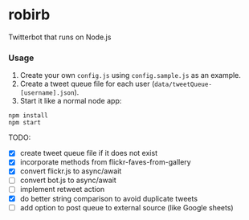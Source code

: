 robirb
==========

Twitterbot that runs on Node.js

### Usage
1. Create your own `config.js` using `config.sample.js` as an example.
1. Create a tweet queue file for each user (`data/tweetQueue-[username].json`).
1. Start it like a normal node app:
```
npm install
npm start
```

TODO:
- [x] create tweet queue file if it does not exist
- [x] incorporate methods from flickr-faves-from-gallery
- [x] convert flickr.js to async/await
- [ ] convert bot.js to async/await
- [ ] implement retweet action
- [x] do better string comparison to avoid duplicate tweets
- [ ] add option to post queue to external source (like Google sheets)